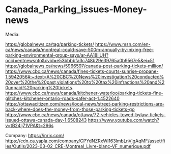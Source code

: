 # Canada_Parking_issues-Money-news

Media:

https://globalnews.ca/tag/parking-tickets/
https://www.msn.com/en-ca/news/canada/montreal-could-save-500m-annually-by-nixing-free-parking-environmental-group-says/ar-AA18iiUH?ocid=entnewsntp&cvid=e53bbbbfa3c748b29e39765a0b9567e5&ei=51
https://globalnews.ca/news/5966597/canada-post-parking-tickets-million/
https://www.cbc.ca/news/canada/fines-tickets-courts-sunrise-propane-1.5942056#:~:text=A%20CBC%20News%20investigation%20conducted%20over%20the%20past,violations%20to%20tax%20infractions%20and%20unpaid%20parking%20tickets.
https://www.cbc.ca/news/canada/kitchener-waterloo/parking-tickets-fine-glitches-kitchener-ontario-roads-safer-act-1.4522640
https://ottawacitizen.com/news/local-news/street-parking-restrictions-are-back-where-does-the-money-from-those-parking-tickets-go
https://www.cbc.ca/news/canada/ottawa/72-vehicles-towed-bylaw-tickets-issued-ottawa-canada-day-1.6508243
https://www.youtube.com/watch?v=tB24lj71VPA&t=296s

Company:
https://inrix.com/
https://cdn.ca.yapla.com/company/CPYdNZRxWi163lmbLnVjgAqMF/asset/files/Outils/2023-03-02_CRE-Montreal_Livre-blanc-VF_numerique.pdf
